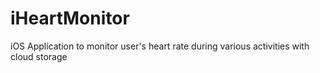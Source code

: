 # iHeartMonitor

iOS Application to monitor user's heart rate during various activities with cloud storage 
